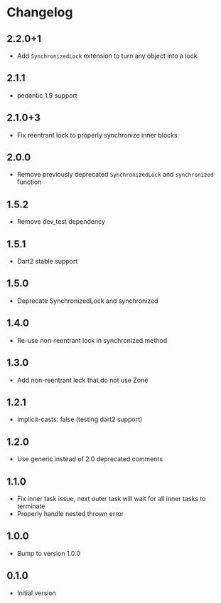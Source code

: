 # Changelog

## 2.2.0+1

- Add `SynchronizedLock` extension to turn any object into a lock.

## 2.1.1

- pedantic 1.9 support

## 2.1.0+3

- Fix reentrant lock to properly synchronize inner blocks

## 2.0.0

- Remove previously deprecated `SynchronizedLock` and `synchronized` function

## 1.5.2

- Remove dev_test dependency

## 1.5.1

- Dart2 stable support

## 1.5.0

- Deprecate SynchronizedLock and synchronized

## 1.4.0

- Re-use non-reentrant lock in synchronized method

## 1.3.0

- Add non-reentrant lock that do not use Zone

## 1.2.1

- implicit-casts: false (testing dart2 support)

## 1.2.0

- Use generic instead of 2.0 deprecated comments

## 1.1.0

- Fix inner task issue, next outer task will wait for all inner tasks to terminate
- Properly handle nested thrown error

## 1.0.0

- Bump to version 1.0.0

## 0.1.0

- Initial version
